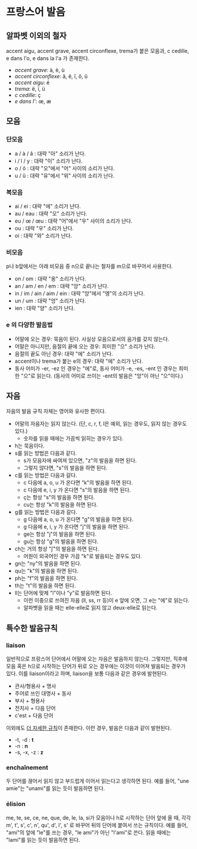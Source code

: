 <!---
title: "프랑스어 발음"
language: Korean
category: French
--->

# 프랑스어 발음

## 알파벳 이외의 철자

accent aigu, accent grave, accent circonflexe, trema가 붙은 모음과, c cedille,
e dans l'o, e dans la l'a 가 존재한다.

- *accent grave*: à, è, ù
- *accent circonflexe*: â, ê, î, ô, û
- *accent aigu*: é
- *trema*: ë, ï, ü
- *c cedille*: ç
- *e dans l'*: œ, æ

## 모음

### 단모음

- a / à / â : 대략 "아" 소리가 난다.
- i / î / y : 대략 "이" 소리가 난다.
- o / ô : 대략 "오"에서 "어" 사이의 소리가 난다.
- u / û : 대략 "유"에서 "위" 사이의 소리가 난다.

### 복모음

- ai / ei : 대략 "에" 소리가 난다.
- au / eau : 대략 "오" 소리가 난다.
- eu / œ / œu : 대략 "어"에서 "우" 사이의 소리가 난다.
- ou : 대략 "우" 소리가 난다.
- oi : 대략 "와" 소리가 난다.

### 비모음

p나 b앞에서는 아래 비모음 중 n으로 끝나는 철자를 m으로 바꾸어서 사용한다.
 
- on / om : 대략 "옹" 소리가 난다.
- an / am / en / em : 대략 "앙" 소리가 난다.
- in / im / ain / aim / ein : 대략 "앙"에서 "엥"의 소리가 난다.
- un / um : 대략 "엉" 소리가 난다.
- ien : 대략 "양" 소리가 난다.

### e 의 다양한 발음법

- 어말에 오는 경우: 묵음이 된다. 사실상 모음으로서의 음가를 갖지 않는다.
- 어말은 아니지만, 음절의 끝에 오는 경우: 희미한 "으" 소리가 난다.
- 음절의 끝도 아닌 경우: 대략 "에" 소리가 난다.
- accent이나 trema가 붙는 e의 경우: 대략 "에" 소리가 난다.
- 동사 어미가 -er, -ez 인 경우는 "에"로, 동사 어미가 -e, -es, -ent 인 경우는
희미한 "으"로 읽는다. (동사의 어미로 쓰이는 -ent의 발음은 "앙"이 아닌 "으"이다.)

## 자음

자음의 발음 규칙 자체는 영어와 유사한 편이다.

- 어말의 자음자는 읽지 않는다. (단, c, r, f, l은 예외, 읽는 경우도, 읽지 않는 경우도 있다.)
	* 숫자를 읽을 때에는 가끔씩 읽히는 경우가 있다.
- h는 묵음이다.
- s를 읽는 방법은 다음과 같다.
	* s가 모음자에 싸여져 있으면, "z"의 발음을 하면 된다.
	* 그렇지 않다면, "s"의 발음을 하면 된다.
- c를 읽는 방법은 다음과 갈다.
	* c 다음에 a, o, u 가 온다면 "k"의 발음을 하면 된다.
	* c 다음에 e, i, y 가 온다면 "s"의 발음을 하면 된다.
	* ç는 항상 "s"의 발음을 하면 된다.
	* cu는 항상 "k"의 발음을 하면 된다.
- g를 읽는 방법은 다음과 갈다.
	* g 다음에 a, o, u 가 온다면 "g"의 발음을 하면 된다.
	* g 다음에 e, i, y 가 온다면 "j"의 발음을 하면 된다.
	* ge는 항상 "j"의 발음을 하면 된다.
	* gu는 항상 "g"의 발음을 하면 된다.
- ch는 거의 항상 "∫"의 발음을 하면 된다.
	* 어원이 외국어인 경우 가끔 "k"로 발음되는 경우도 있다.
- gn는 "ny"의 발음을 하면 된다.
- qu는 "k"의 발음을 하면 된다.
- ph는 "f"의 발음을 하면 된다.
- th는 "t"의 발음을 하면 된다.
- ll는 단어에 맞제 "l"이나 "y"로 발음하면 된다.
	* 이런 이중으로 쓰여진 자음 (ll, ss, rr 등)이 e 앞에 오면, 그 e는 "에"로 읽는다.
	* 알파벳을 읽을 때는 elle-elle로 읽지 않고 deux-elle로 읽는다.

## 특수한 발음규칙

### liaison

일반적으로 프랑스어 단어에서 어말에 오는 자음은 발음하지 않는다.
그렇지만, 직후에 모음 혹은 h으로 시작하는 단어가 뒤로 오는 경우에는 이것이 이어져
발음되는 경우가 있다. 이를 liaison이라고 하며, liaison을 보통 다음과 같은 경우에
발현된다.

- 관사/형용사 + 명사
- 주어로 쓰인 대명사 + 동사
- 부사 + 형용사
- 전치사 + 다음 단어
- c'est + 다음 단어

이외에도 [더 자세한 규칙](https://en.wikipedia.org/wiki/Liaison_%28French%29#Liaison_on_French_numerals)이
존재한다. 이런 경우, 발음은 다음과 같이 발현된다.

- -t, -d : **t**
- -n : **n**
- -s, -x, -z : **z**

### enchaînement

두 단어를 끊어서 읽지 않고 부드럽게 이어서 읽는다고 생각하면 된다.
예를 들어, "une amie"는 "unami"를 읽는 듯이 발음하면 된다.

### élision

me, te, se, ce, ne, que, de, le, la, si가 모음이나 h로 시작하는 단어 앞에 올
때, 각각 m', t', s', c', n', qu', d', l', s' 로 바꾸어 뒤의 단어에 붙여서 쓰는
규칙이다.  예를 들어, "ami"의 앞에 "le"를 쓰는 경우, "le ami"가 아닌 "l'ami"로
쓴다. 읽을 때에는 "lami"를 읽는 듯이 발음하면 된다.

